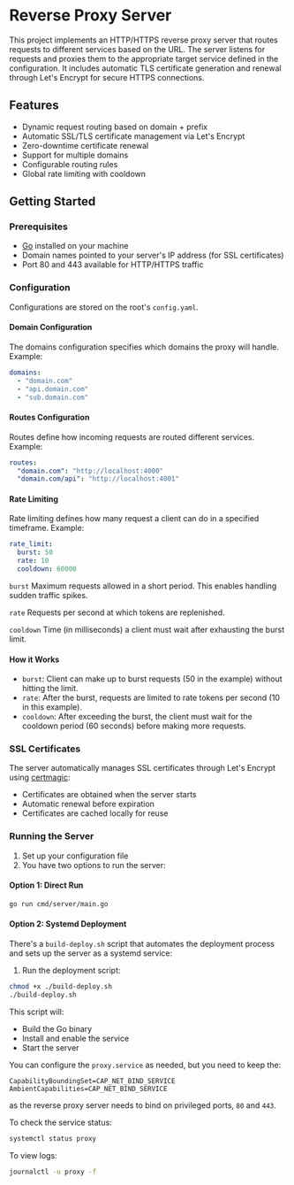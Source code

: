 # Reverse Proxy Server

This project implements an HTTP/HTTPS reverse proxy server that routes requests to different services based on the URL. The server listens for requests and proxies them to the appropriate target service defined in the configuration. It includes automatic TLS certificate generation and renewal through Let's Encrypt for secure HTTPS connections.

## Features

- Dynamic request routing based on domain + prefix
- Automatic SSL/TLS certificate management via Let's Encrypt
- Zero-downtime certificate renewal
- Support for multiple domains
- Configurable routing rules
- Global rate limiting with cooldown

## Getting Started

### Prerequisites

- [Go](https://golang.org/dl/) installed on your machine
- Domain names pointed to your server's IP address (for SSL certificates)
- Port 80 and 443 available for HTTP/HTTPS traffic

### Configuration

Configurations are stored on the root's `config.yaml`.

#### Domain Configuration

The domains configuration specifies which domains the proxy will handle. Example:

```yaml
domains:
  - "domain.com"
  - "api.domain.com"
  - "sub.domain.com"
```

#### Routes Configuration

Routes define how incoming requests are routed different services. Example:

```yaml
routes:
  "domain.com": "http://localhost:4000"
  "domain.com/api": "http://localhost:4001"
```

#### Rate Limiting

Rate limiting defines how many request a client can do in a specified timeframe. Example:

```yaml
rate_limit:
  burst: 50
  rate: 10
  cooldown: 60000
```

`burst` Maximum requests allowed in a short period. This enables handling sudden traffic spikes.

`rate` Requests per second at which tokens are replenished.

`cooldown` Time (in milliseconds) a client must wait after exhausting the burst limit.

#### How it Works

- `burst`: Client can make up to burst requests (50 in the example) without hitting the limit.
- `rate`: After the burst, requests are limited to rate tokens per second (10 in this example).
- `cooldown`: After exceeding the burst, the client must wait for the cooldown period (60 seconds) before making more requests.

### SSL Certificates

The server automatically manages SSL certificates through Let's Encrypt using [certmagic](https://github.com/caddyserver/certmagic):
- Certificates are obtained when the server starts
- Automatic renewal before expiration
- Certificates are cached locally for reuse

### Running the Server

1. Set up your configuration file
2. You have two options to run the server:

#### Option 1: Direct Run
```bash
go run cmd/server/main.go
```

#### Option 2: Systemd Deployment
There's a `build-deploy.sh` script that automates the deployment process and sets up the server as a systemd service:

1. Run the deployment script:
```bash
chmod +x ./build-deploy.sh
./build-deploy.sh
```

This script will:
- Build the Go binary
- Install and enable the service
- Start the server

You can configure the `proxy.service` as needed, but you need to keep the:
```
CapabilityBoundingSet=CAP_NET_BIND_SERVICE
AmbientCapabilities=CAP_NET_BIND_SERVICE
```
as the reverse proxy server needs to bind on privileged ports, `80` and `443`.

To check the service status:
```bash
systemctl status proxy
```

To view logs:
```bash
journalctl -u proxy -f
```
